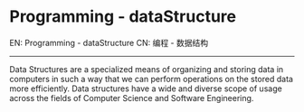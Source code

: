 
# Programming - dataStructure

EN: Programming - dataStructure
CN: 编程 - 数据结构

---

Data Structures are a specialized means of organizing and storing data in computers in such a way that we can perform operations on the stored data more efficiently. Data structures have a wide and diverse scope of usage across the fields of Computer Science and Software Engineering.

